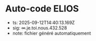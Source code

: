 # Auto-code ELIOS
- ts: 2025-09-12T14:40:13.169Z
- sig: ∞.je.toi.nous.432.528
- note: fichier généré automatiquement